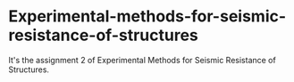 # Experimental-methods-for-seismic-resistance-of-structures
It's the assignment 2 of Experimental Methods for Seismic Resistance of Structures.
